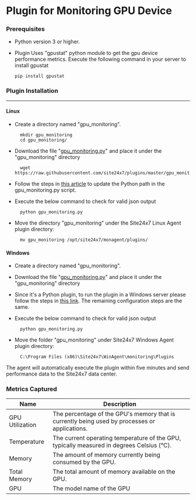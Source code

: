 # Plugin for Monitoring GPU Device

### Prerequisites

- Python version 3 or higher.

- Plugin Uses "gpustat" python module to get the gpu device performance metrics. Execute the following command in your server to install gpustat
	```
	pip install gpustat
	```

### Plugin Installation
---

  
#### Linux

- Create a directory named "gpu_monitoring".

		mkdir gpu_monitoring
  		cd gpu_monitoring/

- Download the file "[gpu_monitoring.py](https://github.com/site24x7/plugins/blob/master/gpu_monitoring/gpu_monitoring.py)" and place it under the "gpu_monitoring" directory
  
		wget https://raw.githubusercontent.com/site24x7/plugins/master/gpu_monitoring/gpu_monitoring.py


- Follow the steps in [this article](https://support.site24x7.com/portal/en/kb/articles/updating-python-path-in-a-plugin-script-for-linux-servers) to update the Python path in the gpu_monitoring.py script.

- Execute the below command to check for valid json output

		python gpu_monitoring.py
  
- Move the directory "gpu_monitoring" under the Site24x7 Linux Agent plugin directory: 

		mv gpu_monitoring /opt/site24x7/monagent/plugins/


#### Windows
  
- Create a directory named "gpu_monitoring".

- Download the file "[gpu_monitoring.py](https://github.com/site24x7/plugins/blob/master/gpu_monitoring/gpu_monitoring.py)" and place it under the "gpu_monitoring" directory

- Since it's a Python plugin, to run the plugin in a Windows server please follow the steps in [this link](https://support.site24x7.com/portal/en/kb/articles/run-python-plugin-scripts-in-windows-servers). The remaining configuration steps are the same.

- Execute the below command to check for valid json output

		python gpu_monitoring.py

- Move the folder "gpu_monitoring" under Site24x7 Windows Agent plugin directory: 

		C:\Program Files (x86)\Site24x7\WinAgent\monitoring\Plugins
	
The agent will automatically execute the plugin within five minutes and send performance data to the Site24x7 data center.

### Metrics Captured
Name		            	| Description
---         		   	|   ---
GPU Utilization   | The percentage of the GPU's memory that is currently being used by processes or applications.
Temperature  | The current operating temperature of the GPU, typically measured in degrees Celsius (°C).
Memory   | The amount of memory currently being consumed by the GPU.
Total Memory   | The total amount of memory available on the GPU.
GPU   | The model name of the GPU
